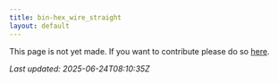 ```yaml
---
title: bin-hex_wire_straight
layout: default
---
```


This page is not yet made. If you want to contribute please do so [here](https://github.com/CrazyH2/Bigstone/blob/wiki/components/bin-hex_wire_straight.md).

_Last updated: 2025-06-24T08:10:35Z_
